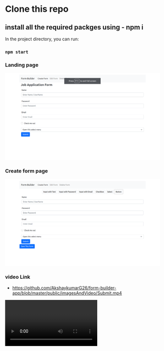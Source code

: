 # Clone this repo

## install all the required packges using - npm i 

In the project directory, you can run:

### `npm start`

### Landing page
<img width="959" alt="landing page" src="https://github.com/AkshaykumarG26/form-builder-app/blob/master/public/imagesAndVideo/1.png">

### Create form page
<img width="959" alt="landing page" src="https://github.com/AkshaykumarG26/form-builder-app/blob/master/public/imagesAndVideo/2.png">


### video Link
- https://github.com/AkshaykumarG26/form-builder-app/blob/master/public/imagesAndVideo/Submit.mp4

<video src="https://github.com/AkshaykumarG26/form-builder-app/blob/master/public/imagesAndVideo/Submit.mp4">Video</video>

